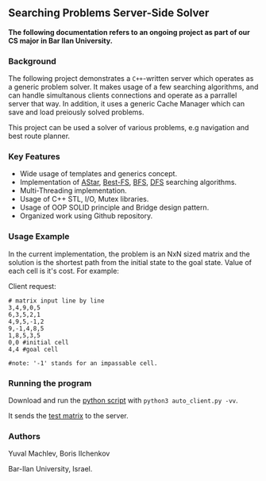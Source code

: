 ## Searching Problems Server-Side Solver
**The following documentation refers to an ongoing project as part of our CS major in Bar Ilan University.** 


### Background


The following project demonstrates a `C++`-written server which operates as a generic problem solver. It makes usage of a few searching
algorithms, and can handle simultanous clients connections and operate as a parrallel server that way. In addition, it uses a generic
Cache Manager which can save and load preiously solved problems.


This project can be used a solver of various problems, e.g navigation and best route planner.


### Key Features
* Wide usage of templates and generics concept.
* Implementation of [AStar](https://en.wikipedia.org/wiki/A*_search_algorithm),
[Best-FS](https://en.wikipedia.org/wiki/Best-first_search),
[BFS](https://en.wikipedia.org/wiki/Breadth-first_search), 
[DFS](https://en.wikipedia.org/wiki/Depth-first_search) searching algorithms.
* Multi-Threading implementation.
* Usage of C++ STL, I/O, Mutex libraries.
* Usage of OOP SOLID principle and Bridge design pattern.
* Organized work using Github repository.

### Usage Example
In the current implementation, the problem is an NxN sized matrix and the solution is the shortest path from the initial state to the
goal state. Value of each cell is it's cost. For example:


Client request: 


```
# matrix input line by line
3,4,9,0,5
6,3,5,2,1
4,9,5,-1,2
9,-1,4,8,5
1,8,5,3,5
0,0 #initial cell
4,4 #goal cell

#note: '-1' stands for an impassable cell.
```

### Running the program
Download and run the [python script](https://github.com/Boris-il/GenericServerSide/blob/master/auto_client.py) with `python3 auto_client.py -vv`.


It sends the [test matrix](https://github.com/Boris-il/GenericServerSide/blob/master/matrix_test.txt) to the server.

### Authors
Yuval Machlev,
Boris Ilchenkov

Bar-Ilan University, Israel.
